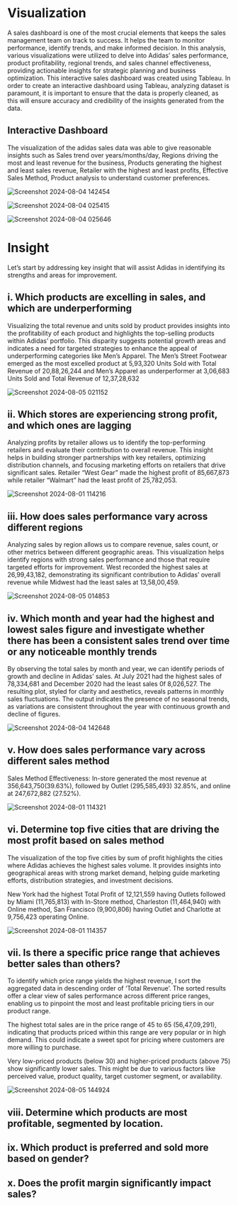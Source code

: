 # Visualization #
A sales dashboard is one of the most crucial elements that keeps the sales management team on track to success. It helps the team to monitor performance, identify trends, and make informed decision.
In this analysis, various visualizations were utilized to delve into Adidas’ sales performance, product profitability, regional trends, and sales channel effectiveness, providing actionable insights for strategic planning and business optimization. This interactive sales dashboard was created using Tableau.
In order to create an interactive dashboard using Tableau, analyzing dataset is paramount, it is important to ensure that the data is properly cleaned, as this will ensure accuracy and credibility of the insights generated from the data.

## Interactive Dashboard ##
The visualization of the adidas sales data was able to give reasonable insights such as Sales trend over years/months/day, Regions driving the most and least revenue for the business, Products generating the highest and least sales revenue, Retailer with the highest and least profits, Effective Sales Method, Product analysis to understand customer preferences.

![Screenshot 2024-08-04 142454](https://github.com/user-attachments/assets/83c4262b-8f45-4d65-b08f-9c6a1608b973)

![Screenshot 2024-08-04 025415](https://github.com/user-attachments/assets/bfd96d0d-d1df-41c8-81f5-04559fdf3fb3)

![Screenshot 2024-08-04 025646](https://github.com/user-attachments/assets/01b5524c-e127-462c-b056-e0b81368a7f1)

# Insight #
Let’s start by addressing key insight that will assist Adidas in identifying its strengths and areas for improvement.

## i. Which products are excelling in sales, and which are underperforming  ##
Visualizing the total revenue and units sold by product provides insights into the profitability of each product and highlights the top-selling products within Adidas’ portfolio. This disparity suggests potential growth areas and indicates a need for targeted strategies to enhance the appeal of underperforming categories like Men’s Apparel.
The Men’s Street Footwear emerged as the most excelled product at 5,93,320 Units Sold with Total Revenue of 20,88,26,244 and Men’s Apparel as underperformer at 3,06,683 Units Sold and Total Revenue of 12,37,28,632

![Screenshot 2024-08-05 021152](https://github.com/user-attachments/assets/ed2388a9-c334-462f-adfb-3563df5f6a93)

## ii. Which stores are experiencing strong profit, and which ones are lagging  ##
Analyzing profits by retailer allows us to identify the top-performing retailers and evaluate their contribution to overall revenue. This insight helps in building stronger partnerships with key retailers, optimizing distribution channels, and focusing marketing efforts on retailers that drive significant sales.
Retailer “West Gear” made the highest profit of 85,667,873 while retailer “Walmart” had the least profit of 25,782,053.

![Screenshot 2024-08-01 114216](https://github.com/user-attachments/assets/0b9c2099-faa4-43da-ad13-410cdf98b0c7)

## iii. How does sales performance vary across different regions  ##
Analyzing sales by region allows us to compare revenue, sales count, or other metrics between different geographic areas. This visualization helps identify regions with strong sales performance and those that require targeted efforts for improvement.
West recorded the highest sales at 26,99,43,182, demonstrating its significant contribution to Adidas’ overall revenue while Midwest had the least sales at 13,58,00,459.

![Screenshot 2024-08-05 014853](https://github.com/user-attachments/assets/0dbb8774-83b4-4d83-946f-6b2abf821ce3)

## iv. Which month and year had the highest and lowest sales figure and investigate whether there has been a consistent sales trend over time or any noticeable monthly trends  ##
By observing the total sales by month and year, we can identify periods of growth and decline in Adidas’ sales.
At July 2021 had the highest sales of 78,334,681 and December 2020 had the least sales 0f 8,026,527.
The resulting plot, styled for clarity and aesthetics, reveals patterns in monthly sales fluctuations. The output indicates the presence of no seasonal trends, as variations are consistent throughout the year with continuous growth and decline of figures.

![Screenshot 2024-08-04 142648](https://github.com/user-attachments/assets/2a8db919-c5e3-4e48-9b91-6a2cef470a69)

## v. How does sales performance vary across different sales method  ##
Sales Method Effectiveness: In-store generated the most revenue at 356,643,750(39.63%), followed by Outlet (295,585,493) 32.85%, and online at 247,672,882 (27.52%).

![Screenshot 2024-08-01 114321](https://github.com/user-attachments/assets/66d2ee60-33cc-48ba-ad34-34d2b600453a)

## vi. Determine top five cities that are driving the most profit based on sales method  ##
The visualization of the top five cities by sum of profit highlights the cities where Adidas achieves the highest sales volume. It provides insights into geographical areas with strong market demand, helping guide marketing efforts, distribution strategies, and investment decisions.

New York had the highest Total Profit of 12,121,559 having Outlets followed by Miami (11,765,813) with In-Store method, Charleston (11,464,940) with Online method, San Francisco (9,900,806) having Outlet and Charlotte at 9,756,423 operating Online.

![Screenshot 2024-08-01 114357](https://github.com/user-attachments/assets/6bb0d64c-3a76-4bbd-a41f-adc7139b5d35)

## vii. Is there a specific price range that achieves better sales than others?  ##
To identify which price range yields the highest revenue, I sort the aggregated data in descending order of ‘Total Revenue’. The sorted results offer a clear view of sales performance across different price ranges, enabling us to pinpoint the most and least profitable pricing tiers in our product range.

The highest total sales are in the price range of 45 to 65 (56,47,09,291), indicating that products priced within this range are very popular or in high demand. This could indicate a sweet spot for pricing where customers are more willing to purchase.

Very low-priced products (below 30) and higher-priced products (above 75) show significantly lower sales. This might be due to various factors like perceived value, product quality, target customer segment, or availability.

![Screenshot 2024-08-05 144924](https://github.com/user-attachments/assets/5bd76315-647d-4226-9f05-eee006d9266a)

## viii. Determine which products are most profitable, segmented by location.  ##

## ix. Which product is preferred and sold more based on gender?  ##

## x. Does the profit margin significantly impact sales?  ##





